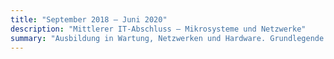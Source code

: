 ```yaml
---
title: "September 2018 – Juni 2020"
description: "Mittlerer IT-Abschluss – Mikrosysteme und Netzwerke"
summary: "Ausbildung in Wartung, Netzwerken und Hardware. Grundlegende Kenntnisse der professionellen Informatik."
---
```

